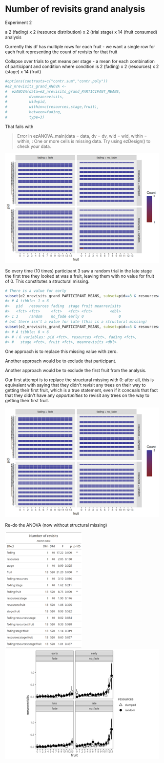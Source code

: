 # Number of revisits grand analysis

Experiment 2




a 2 (fading) x 2 (resource distribution) x 2 (trial stage) x 14 (fruit consumed) analysis



Currently this df has multiple rows for each fruit - we want a single row for each fruit representing the count of revisits for that fruit



Collapse over trials to get means per stage - a mean for each combination of participant and condition where condition is 2 (fading) x 2 (resources) x 2 (stage) x 14 (fruit)




```r
#options(contrasts=c("contr.sum","contr.poly"))
#e2_nrevisits_grand_ANOVA <- 
#  ezANOVA(data=e2_nrevisits_grand_PARTICIPANT_MEANS,
#          dv=meanrevisits,
#          wid=pid,
#          within=c(resources,stage,fruit),
#          between=fading,
#          type=3)
```

That fails with

> Error in ezANOVA_main(data = data, dv = dv, wid = wid, within = within,  : 
  One or more cells is missing data. Try using ezDesign() to check your data.


<img src="e2_figures/e2ezDesign_bad_nrevisitsgrand_plot1-1.png" width="672" />

So every time (10 times) participant 3 saw a random trial in the late stage the first tree they looked at was a fruit, leaving them with no value for fruit of 0. This constitutes a structural missing.


```r
# There is a value for early
subset(e2_nrevisits_grand_PARTICIPANT_MEANS, subset=pid==3 & resources=="random" & fading=="no_fade" & stage=="early" & fruit==0)
#> # A tibble: 1 × 6
#>   pid   resources fading  stage fruit meanrevisits
#>   <fct> <fct>     <fct>   <fct> <fct>        <dbl>
#> 1 3     random    no_fade early 0                0
# but there isn't a value for late (this is a structural missing)
subset(e2_nrevisits_grand_PARTICIPANT_MEANS, subset=pid==3 & resources=="random" & fading=="no_fade" & stage=="late" & fruit==0)
#> # A tibble: 0 × 6
#> # ℹ 6 variables: pid <fct>, resources <fct>, fading <fct>,
#> #   stage <fct>, fruit <fct>, meanrevisits <dbl>
```

One approach is to replace this missing value with zero.

Another approach would be to exclude that participant.

Another approach would be to exclude the first fruit from the analysis.

Our first attempt is to replace the structural missing with 0: after all, this is equivalent with saying that they didn't revisit any trees on their way to getting their first fruit, which is a true statement, even if it conceals that fact that they didn't have any _opportunities_ to revisit any trees on the way to getting their first fruit.

<img src="e2_figures/e2ezDesign_bad_nrevisitsgrand_plot2-1.png" width="672" />

Re-do the ANOVA (now without structural missing)






<img src="e2_tables/e2_nrevisits_grand_ANOVA.png" width="50%" />

<img src="e2_plots/e2_nrevisits_grand_PLOT10.png" width="100%" />

